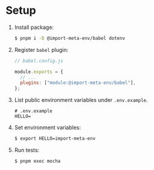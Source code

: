 # Setup

1. Install package:

   ```sh
   $ pnpm i -D @import-meta-env/babel dotenv
   ```

1. Register `babel` plugin:

   ```js
   // babel.config.js

   module.exports = {
     // ...
     plugins: ["module:@import-meta-env/babel"],
   };
   ```

1. List public environment variables under `.env.example`.

   ```
   # .env.example
   HELLO=
   ```

1. Set environment variables:

   ```sh
   $ export HELLO=import-meta-env
   ```

1. Run tests:

   ```sh
   $ pnpm exec mocha
   ```
